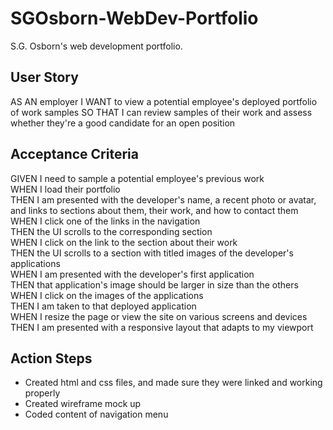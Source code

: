 # SGOsborn-WebDev-Portfolio
S.G. Osborn's web development portfolio.

## User Story
AS AN employer
I WANT to view a potential employee's deployed portfolio of work samples
SO THAT I can review samples of their work and assess whether they're a good candidate for an open position

## Acceptance Criteria 
GIVEN I need to sample a potential employee's previous work   
WHEN I load their portfolio  
THEN I am presented with the developer's name, a recent   photo or avatar, and links to sections about them, their work, and how to contact them  
WHEN I click one of the links in the navigation  
THEN the UI scrolls to the corresponding section  
WHEN I click on the link to the section about their work  
THEN the UI scrolls to a section with titled images of the developer's applications  
WHEN I am presented with the developer's first application  
THEN that application's image should be larger in size than the others  
WHEN I click on the images of the applications  
THEN I am taken to that deployed application  
WHEN I resize the page or view the site on various screens and devices  
THEN I am presented with a responsive layout that adapts to my viewport  

## Action Steps
- Created html and css files, and made sure they were linked and working properly
- Created wireframe mock up
- Coded content of navigation menu 